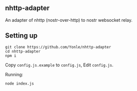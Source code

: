 ## nhttp-adapter
An adapter of nhttp (nostr-over-http) to nostr websocket relay.

## Setting up
```
git clone https://github.com/Yonle/nhttp-adapter
cd nhttp-adapter
npm i
```

Copy `config.js.example` to `config.js`, Edit `config.js`.

Running:
```
node index.js
```
